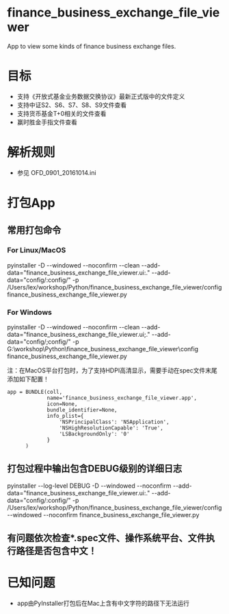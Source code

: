 # finance_business_exchange_file_viewer
App to view some kinds of finance business exchange files.


目标
==============

+ 支持《开放式基金业务数据交换协议》最新正式版中的文件定义
+ 支持中证S2、S6、S7、S8、S9文件查看
+ 支持货币基金T+0相关的文件查看
+ 赢时胜金手指文件查看


解析规则
==============
- 参见 OFD_0901_20161014.ini


打包App
==============

## 常用打包命令
### For Linux/MacOS
pyinstaller -D --windowed --noconfirm --clean --add-data="finance_business_exchange_file_viewer.ui:." --add-data="config/:config/" -p /Users/lex/workshop/Python/finance_business_exchange_file_viewer/config finance_business_exchange_file_viewer.py

### For Windows
pyinstaller -D --windowed --noconfirm --clean --add-data="finance_business_exchange_file_viewer.ui;." --add-data="config/;config/" -p G:\workshop\Python\finance_business_exchange_file_viewer\config finance_business_exchange_file_viewer.py

注：在MacOS平台打包时，为了支持HDPI高清显示，需要手动在spec文件末尾添加如下配置！
```
app = BUNDLE(coll,
             name='finance_business_exchange_file_viewer.app',
             icon=None,
             bundle_identifier=None,
             info_plist={
                 'NSPrincipalClass': 'NSApplication',
                 'NSHighResolutionCapable': 'True',
                 'LSBackgroundOnly': '0'
             }
      )
```

## 打包过程中输出包含DEBUG级别的详细日志
pyinstaller --log-level DEBUG -D --windowed --noconfirm --add-data="finance_business_exchange_file_viewer.ui:." --add-data="config/:config/" -p /Users/lex/workshop/Python/finance_business_exchange_file_viewer/config --windowed --noconfirm finance_business_exchange_file_viewer.py

## 有问题依次检查*.spec文件、操作系统平台、文件执行路径是否包含中文！


已知问题
==============
- app由PyInstaller打包后在Mac上含有中文字符的路径下无法运行

